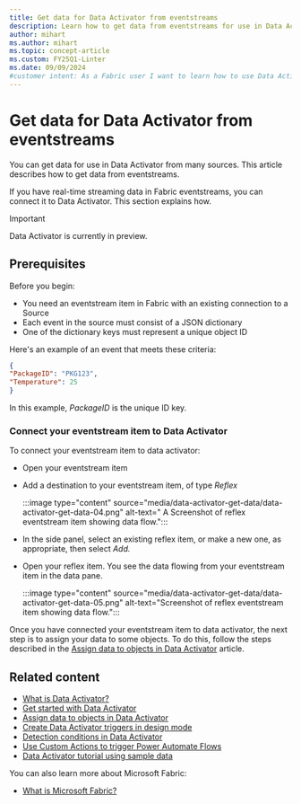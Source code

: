 ```yaml
---
title: Get data for Data Activator from eventstreams
description: Learn how to get data from eventstreams for use in Data Activator and integrate it into your applications.
author: mihart
ms.author: mihart
ms.topic: concept-article
ms.custom: FY25Q1-Linter
ms.date: 09/09/2024
#customer intent: As a Fabric user I want to learn how to use Data Activator to get data from eventstreams.
---
```


# Get data for Data Activator from eventstreams

You can get data for use in Data Activator from many sources. This article describes how to get data from eventstreams.

If you have real-time streaming data in Fabric eventstreams, you can connect it to Data Activator. This section explains how.

> [!IMPORTANT]
> Data Activator is currently in preview.

## Prerequisites

Before you begin:

* You need an eventstream item in Fabric with an existing connection to a Source
* Each event in the source must consist of a JSON dictionary
* One of the dictionary keys must represent a unique object ID

Here's an example of an event that meets these criteria:

```json
{
"PackageID": "PKG123",
"Temperature": 25
}
```

In this example, *PackageID* is the unique ID key.

### Connect your eventstream item to Data Activator

To connect your eventstream item to data activator:

* Open your eventstream item
* Add a destination to your eventstream item, of type *Reflex*

   :::image type="content" source="media/data-activator-get-data/data-activator-get-data-04.png" alt-text=" A Screenshot of reflex eventstream item showing data flow.":::
  
* In the side panel, select an existing reflex item, or make a new one, as appropriate, then select *Add.*
* Open your reflex item. You see the data flowing from your eventstream item in the data pane.
  
    :::image type="content" source="media/data-activator-get-data/data-activator-get-data-05.png" alt-text="Screenshot of reflex eventstream item showing data flow.":::

Once you have connected your eventstream item to data activator, the next step is to assign your data to some objects. To do this, follow the steps described in the [Assign data to objects in Data Activator](data-activator-assign-data-objects.md) article.

## Related content

* [What is Data Activator?](data-activator-introduction.md)
* [Get started with Data Activator](data-activator-get-started.md)
* [Assign data to objects in Data Activator](data-activator-assign-data-objects.md)
* [Create Data Activator triggers in design mode](data-activator-create-triggers-design-mode.md)
* [Detection conditions in Data Activator](data-activator-detection-conditions.md)
* [Use Custom Actions to trigger Power Automate Flows](data-activator-trigger-power-automate-flows.md)
* [Data Activator tutorial using sample data](data-activator-tutorial.md)

You can also learn more about Microsoft Fabric:

* [What is Microsoft Fabric?](../get-started/microsoft-fabric-overview.md)
